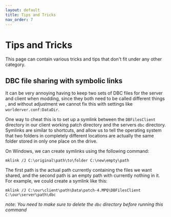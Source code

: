 ```yaml
---
layout: default
title: Tips and Tricks
nav_order: 7
---
```


# Tips and Tricks

This page can contain various tricks and tips that don't fit under any other category.

## DBC file sharing with symbolic links

It can be very annoying having to keep two sets of DBC files for the server and client when modding, since they both need to be called different things , and without adjustment we cannot fix this with settings like `worlderver.conf:DataDir`.

One way to cheat this is to set up a symlink between the `DBFilesClient` directory in our client working patch directory and the servers `dbc` directory. Symlinks are similar to shortcuts, and allow us to tell the operating system that two folders in completely different locations are actually the same folder stored in only one place on the drive.

On Windows, we can create symlinks using the following command:

```
mklink /J C:\original\path\to\folder C:\new\empty\path
```

The first path is the actual path currently containing the files we want shared, and the second path is an empty path with currently nothing in it. For example, we could create a symlink like this:

```
mklink /J C:\our\client\path\Data\patch-4.MPQ\DBFilesClient C:\our\server\path\dbc
```

_note: You need to make sure to delete the `dbc` directory before running this command_